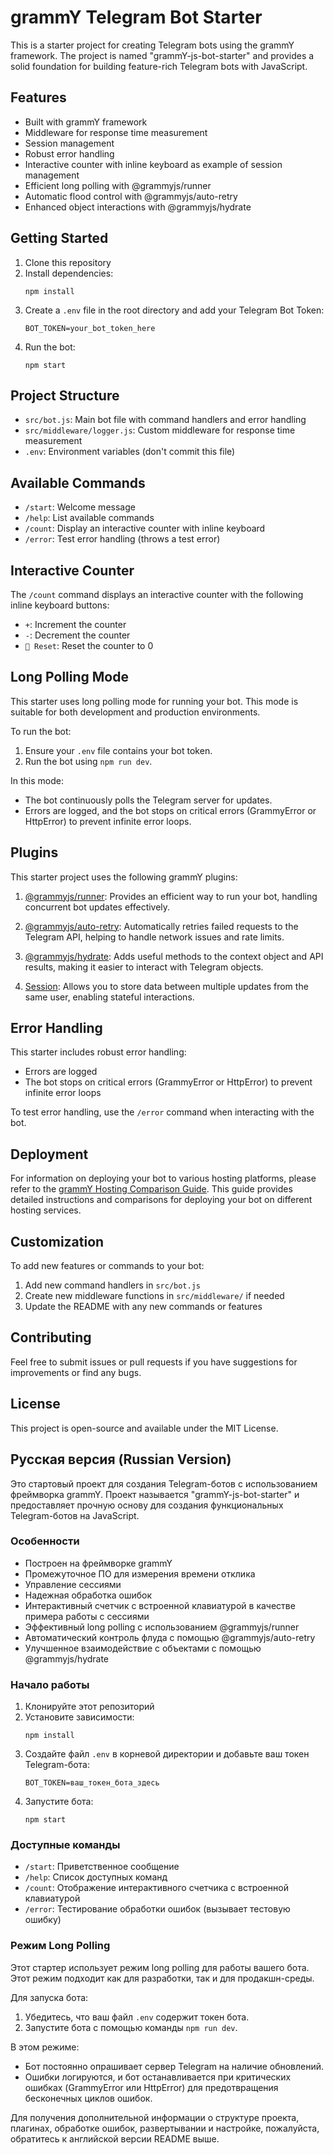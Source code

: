 # grammY Telegram Bot Starter

This is a starter project for creating Telegram bots using the grammY framework. The project is named "grammY-js-bot-starter" and provides a solid foundation for building feature-rich Telegram bots with JavaScript.

## Features

- Built with grammY framework
- Middleware for response time measurement
- Session management
- Robust error handling
- Interactive counter with inline keyboard as example of session management
- Efficient long polling with @grammyjs/runner
- Automatic flood control with @grammyjs/auto-retry
- Enhanced object interactions with @grammyjs/hydrate

## Getting Started

1. Clone this repository
2. Install dependencies:
   ```
   npm install
   ```
3. Create a `.env` file in the root directory and add your Telegram Bot Token:
   ```
   BOT_TOKEN=your_bot_token_here
   ```
4. Run the bot:
   ```
   npm start
   ```

## Project Structure

- `src/bot.js`: Main bot file with command handlers and error handling
- `src/middleware/logger.js`: Custom middleware for response time measurement
- `.env`: Environment variables (don't commit this file)

## Available Commands

- `/start`: Welcome message
- `/help`: List available commands
- `/count`: Display an interactive counter with inline keyboard
- `/error`: Test error handling (throws a test error)

## Interactive Counter

The `/count` command displays an interactive counter with the following inline keyboard buttons:

- `+`: Increment the counter
- `-`: Decrement the counter
- `🔄 Reset`: Reset the counter to 0

## Long Polling Mode

This starter uses long polling mode for running your bot. This mode is suitable for both development and production environments.

To run the bot:

1. Ensure your `.env` file contains your bot token.
2. Run the bot using `npm run dev`.

In this mode:

- The bot continuously polls the Telegram server for updates.
- Errors are logged, and the bot stops on critical errors (GrammyError or HttpError) to prevent infinite error loops.

## Plugins

This starter project uses the following grammY plugins:

1. [@grammyjs/runner](https://grammy.dev/plugins/runner): Provides an efficient way to run your bot, handling concurrent bot updates effectively.

2. [@grammyjs/auto-retry](https://grammy.dev/plugins/auto-retry): Automatically retries failed requests to the Telegram API, helping to handle network issues and rate limits.

3. [@grammyjs/hydrate](https://grammy.dev/plugins/hydrate): Adds useful methods to the context object and API results, making it easier to interact with Telegram objects.

4. [Session](https://grammy.dev/plugins/session): Allows you to store data between multiple updates from the same user, enabling stateful interactions.

## Error Handling

This starter includes robust error handling:

- Errors are logged
- The bot stops on critical errors (GrammyError or HttpError) to prevent infinite error loops

To test error handling, use the `/error` command when interacting with the bot.

## Deployment

For information on deploying your bot to various hosting platforms, please refer to the [grammY Hosting Comparison Guide](https://grammy.dev/hosting/comparison). This guide provides detailed instructions and comparisons for deploying your bot on different hosting services.

## Customization

To add new features or commands to your bot:

1. Add new command handlers in `src/bot.js`
2. Create new middleware functions in `src/middleware/` if needed
3. Update the README with any new commands or features

## Contributing

Feel free to submit issues or pull requests if you have suggestions for improvements or find any bugs.

## License

This project is open-source and available under the MIT License.

## Русская версия (Russian Version)

Это стартовый проект для создания Telegram-ботов с использованием фреймворка grammY. Проект называется "grammY-js-bot-starter" и предоставляет прочную основу для создания функциональных Telegram-ботов на JavaScript.

### Особенности

- Построен на фреймворке grammY
- Промежуточное ПО для измерения времени отклика
- Управление сессиями
- Надежная обработка ошибок
- Интерактивный счетчик с встроенной клавиатурой в качестве примера работы с сессиями
- Эффективный long polling с использованием @grammyjs/runner
- Автоматический контроль флуда с помощью @grammyjs/auto-retry
- Улучшенное взаимодействие с объектами с помощью @grammyjs/hydrate

### Начало работы

1. Клонируйте этот репозиторий
2. Установите зависимости:
   ```
   npm install
   ```
3. Создайте файл `.env` в корневой директории и добавьте ваш токен Telegram-бота:
   ```
   BOT_TOKEN=ваш_токен_бота_здесь
   ```
4. Запустите бота:
   ```
   npm start
   ```

### Доступные команды

- `/start`: Приветственное сообщение
- `/help`: Список доступных команд
- `/count`: Отображение интерактивного счетчика с встроенной клавиатурой
- `/error`: Тестирование обработки ошибок (вызывает тестовую ошибку)

### Режим Long Polling

Этот стартер использует режим long polling для работы вашего бота. Этот режим подходит как для разработки, так и для продакшн-среды.

Для запуска бота:

1. Убедитесь, что ваш файл `.env` содержит токен бота.
2. Запустите бота с помощью команды `npm run dev`.

В этом режиме:

- Бот постоянно опрашивает сервер Telegram на наличие обновлений.
- Ошибки логируются, и бот останавливается при критических ошибках (GrammyError или HttpError) для предотвращения бесконечных циклов ошибок.

Для получения дополнительной информации о структуре проекта, плагинах, обработке ошибок, развертывании и настройке, пожалуйста, обратитесь к английской версии README выше.
